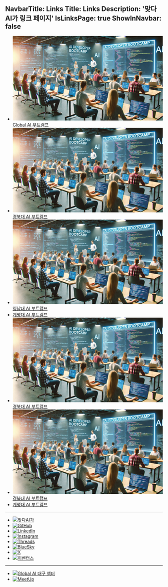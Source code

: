 NavbarTitle: Links
Title: Links
Description: '맞다AI가 링크 페이지'
IsLinksPage: true
ShowInNavbar: false
---

- [![Global AI 부트캠프](../images/posts/2025/02/gyeongbuk-ai-developer-bootcamp-00.png)](https://matdaaiga.kr/)<br>
  [Global AI 부트캠프](https://matdaaiga.kr/)
- [![경북대 AI 부트캠프](../images/posts/2025/02/gyeongbuk-ai-developer-bootcamp-00.png)](https://matdaaiga.kr/)<br>
  [경북대 AI 부트캠프](https://matdaaiga.kr/)
- [![영남대 AI 부트캠프](../images/posts/2025/02/gyeongbuk-ai-developer-bootcamp-00.png)](https://matdaaiga.kr/)<br>
  [영남대 AI 부트캠프](https://matdaaiga.kr/)
- [계명대 AI 부트캠프](https://matdaaiga.kr/)
- [![경북대 AI 부트캠프](../images/posts/2025/02/gyeongbuk-ai-developer-bootcamp-00.png)](https://matdaaiga.kr/)<br>
  [경북대 AI 부트캠프](https://matdaaiga.kr/)
- [![경북대 AI 부트캠프](../images/posts/2025/02/gyeongbuk-ai-developer-bootcamp-00.png)](https://matdaaiga.kr/)<br>
  [경북대 AI 부트캠프](https://matdaaiga.kr/)
- [계명대 AI 부트캠프](https://matdaaiga.kr/)

---

<!-- 👇👇👇 DO NOT MODIFY BELOW 👇👇👇 -->

- [<img height="32" width="32" src="/icons/matdaaiga.svg" alt="맞다AI가" />](https://matdaaiga.kr)
- [<img height="32" width="32" src="https://cdn.simpleicons.org/github" alt="GitHub" />](https://github.com/matdaaiga-kr)
- [<img height="32" width="32" src="/icons/linkedin.svg" alt="LinkedIn" />](https://linkedin.com/company/matdaaiga)
- [<img height="32" width="32" src="https://cdn.simpleicons.org/instagram" alt="Instagram" />](https://instagram.com/matdaaiga)
- [<img height="32" width="32" src="https://cdn.simpleicons.org/threads" alt="Threads" />](https://threads.net/@matdaaiga)
- [<img height="32" width="32" src="https://cdn.simpleicons.org/bluesky" alt="BlueSky" />](https://bsky.app/profile/matdaaiga.kr)
- [<img height="32" width="32" src="https://cdn.simpleicons.org/x" alt="X" />](https://x.com/matdaaiga)
- [<img height="32" width="32" src="/icons/eventus.png" alt="이벤터스" />](https://event-us.kr/matdaaiga/event)

---

- [<img height="32" src="/icons/globalai.svg" alt="Global AI 대구 챕터" />](https://globalai.community/chapters/daegu)
- [<img height="32" width="32" src="https://cdn.simpleicons.org/meetup" alt="MeetUp" />](https://www.meetup.com/global-ai-daegu)

<!-- 👆👆👆 DO NOT MODIFY ABOVE 👆👆👆 -->
